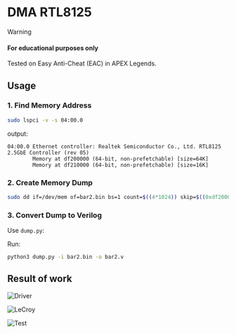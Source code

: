 # DMA RTL8125

> [!WARNING]  
> #### For educational purposes only

Tested on Easy Anti-Cheat (EAC) in APEX Legends.

## Usage

### 1. Find Memory Address

```bash
sudo lspci -v -s 04:00.0
```

output:

```
04:00.0 Ethernet controller: Realtek Semiconductor Co., Ltd. RTL8125 2.5GbE Controller (rev 05)
        Memory at df200000 (64-bit, non-prefetchable) [size=64K]
        Memory at df210000 (64-bit, non-prefetchable) [size=16K]
```

### 2. Create Memory Dump

```bash
sudo dd if=/dev/mem of=bar2.bin bs=1 count=$((4*1024)) skip=$((0xdf200000)) iflag=skip_bytes
```

### 3. Convert Dump to Verilog

Use `dump.py`:

Run:

```bash
python3 dump.py -i bar2.bin -o bar2.v
```

## Result of work


![Driver](https://github.com/user-attachments/assets/640a6766-e0b7-4417-a956-3445d0c913c4)

![LeCroy](https://github.com/user-attachments/assets/a198e107-cd12-44e0-bbf0-bb806e3f200b)

![Test](https://github.com/user-attachments/assets/5af644a9-3573-4c33-a526-5eb1f773eac9)
